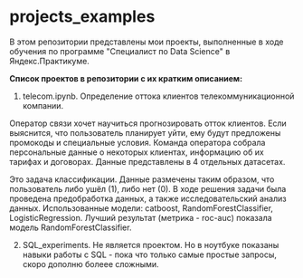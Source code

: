 # projects_examples
В этом репозитории представлены мои проекты, выполненные в ходе обучения по программе "Специалист по Data Science" в Яндекс.Практикуме.

__Список проектов в репозитории с их кратким описанием:__

1. telecom.ipynb. Определение оттока клиентов телекоммуникационной компании.

Оператор связи хочет научиться прогнозировать отток клиентов. Если выяснится, что пользователь планирует уйти, ему будут предложены промокоды и специальные условия. Команда оператора собрала персональные данные о некоторых клиентах, информацию об их тарифах и договорах. Данные представлены в 4 отдельных датасетах.

Это задача классификации. Данные размечены таким образом, что пользователь либо ушёл (1), либо нет (0). В ходе решения задачи была проведена предобработка данных, а также исследовательский анализ данных. Использованные модели: catboost, RandomForestClassifier, LogisticRegression. Лучший результат (метрика - roc-auc) показала модель RandomForestClassifier.

2. SQL_experiments. Не является проектом. Но в ноутбуке показаны навыки работы с SQL - пока что только самые простые запросы, скоро дополню болеее сложными.
